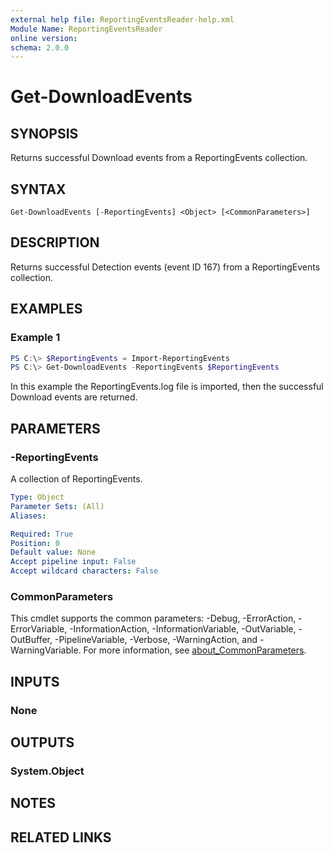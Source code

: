 ```yaml
---
external help file: ReportingEventsReader-help.xml
Module Name: ReportingEventsReader
online version:
schema: 2.0.0
---
```


# Get-DownloadEvents

## SYNOPSIS
Returns successful Download events from a ReportingEvents collection.

## SYNTAX

```
Get-DownloadEvents [-ReportingEvents] <Object> [<CommonParameters>]
```

## DESCRIPTION
Returns successful Detection events (event ID 167) from a ReportingEvents 
collection.

## EXAMPLES

### Example 1
```powershell
PS C:\> $ReportingEvents = Import-ReportingEvents
PS C:\> Get-DownloadEvents -ReportingEvents $ReportingEvents
```

In this example the ReportingEvents.log file is imported, then the successful 
Download events are returned.

## PARAMETERS

### -ReportingEvents
A collection of ReportingEvents.

```yaml
Type: Object
Parameter Sets: (All)
Aliases:

Required: True
Position: 0
Default value: None
Accept pipeline input: False
Accept wildcard characters: False
```

### CommonParameters
This cmdlet supports the common parameters: -Debug, -ErrorAction, -ErrorVariable, -InformationAction, -InformationVariable, -OutVariable, -OutBuffer, -PipelineVariable, -Verbose, -WarningAction, and -WarningVariable. For more information, see [about_CommonParameters](http://go.microsoft.com/fwlink/?LinkID=113216).

## INPUTS

### None

## OUTPUTS

### System.Object
## NOTES

## RELATED LINKS
